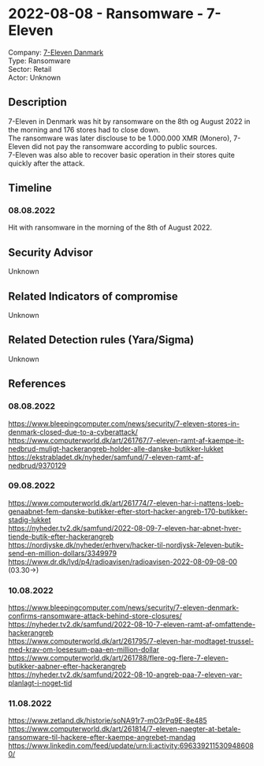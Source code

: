 # 2022-08-08 - Ransomware - 7-Eleven  
Company: [7-Eleven Danmark](https://www.7-eleven.dk/)   
Type: Ransomware  
Sector: Retail  
Actor: Unknown

## Description  
7-Eleven in Denmark was hit by ransomware on the 8th og August 2022 in the morning and 176 stores had to close down.  
The ransomware was later disclouse to be 1.000.000 XMR (Monero), 7-Eleven did not pay the ransomware according to public sources.  
7-Eleven was also able to recover basic operation in their stores quite quickly after the attack.  

## Timeline
### 08.08.2022
Hit with ransomware in the morning of the 8th of August 2022.

## Security Advisor
Unknown

## Related Indicators of compromise
Unknown

## Related Detection rules (Yara/Sigma)
Unknown

## References   

### 08.08.2022
https://www.bleepingcomputer.com/news/security/7-eleven-stores-in-denmark-closed-due-to-a-cyberattack/   
https://www.computerworld.dk/art/261767/7-eleven-ramt-af-kaempe-it-nedbrud-muligt-hackerangreb-holder-alle-danske-butikker-lukket   
https://ekstrabladet.dk/nyheder/samfund/7-eleven-ramt-af-nedbrud/9370129   

### 09.08.2022
https://www.computerworld.dk/art/261774/7-eleven-har-i-nattens-loeb-genaabnet-fem-danske-butikker-efter-stort-hacker-angreb-170-butikker-stadig-lukket   
https://nyheder.tv2.dk/samfund/2022-08-09-7-eleven-har-abnet-hver-tiende-butik-efter-hackerangreb  
https://nordjyske.dk/nyheder/erhverv/hacker-til-nordjysk-7eleven-butik-send-en-million-dollars/3349979  
https://www.dr.dk/lyd/p4/radioavisen/radioavisen-2022-08-09-08-00 (03.30->)  

### 10.08.2022
https://www.bleepingcomputer.com/news/security/7-eleven-denmark-confirms-ransomware-attack-behind-store-closures/   
https://nyheder.tv2.dk/samfund/2022-08-10-7-eleven-ramt-af-omfattende-hackerangreb  
https://www.computerworld.dk/art/261795/7-eleven-har-modtaget-trussel-med-krav-om-loesesum-paa-en-million-dollar  
https://www.computerworld.dk/art/261788/flere-og-flere-7-eleven-butikker-aabner-efter-hackerangreb  
https://nyheder.tv2.dk/samfund/2022-08-10-angreb-paa-7-eleven-var-planlagt-i-noget-tid  

### 11.08.2022
https://www.zetland.dk/historie/soNA91r7-mO3rPq9E-8e485   
https://www.computerworld.dk/art/261814/7-eleven-naegter-at-betale-ransomware-til-hackere-efter-kaempe-angrebet-mandag   
https://www.linkedin.com/feed/update/urn:li:activity:6963392115309486080/  
